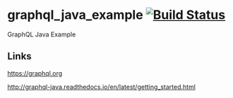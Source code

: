 # graphql_java_example [![Build Status](https://travis-ci.org/hofiorg/graphql_java_example.svg?branch=master)](https://travis-ci.org/hofiorg/graphql_java_example)
GraphQL Java Example

## Links

<https://graphql.org>

<http://graphql-java.readthedocs.io/en/latest/getting_started.html>